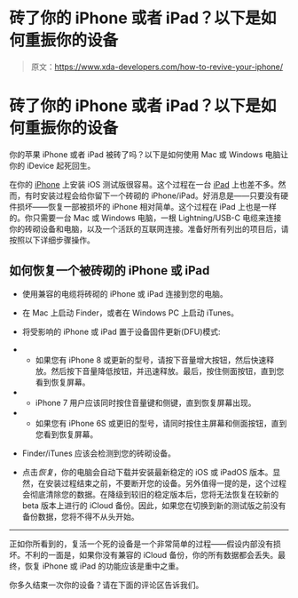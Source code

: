 # 砖了你的 iPhone 或者 iPad？以下是如何重振你的设备

> 原文：<https://www.xda-developers.com/how-to-revive-your-iphone/>

# 砖了你的 iPhone 或者 iPad？以下是如何重振你的设备

你的苹果 iPhone 或者 iPad 被砖了吗？以下是如何使用 Mac 或 Windows 电脑让你的 iDevice 起死回生。

在你的 [iPhone](https://www.xda-developers.com/best-iphone) 上安装 iOS 测试版很容易。这个过程在一台 [iPad](https://www.xda-developers.com/best-ipad) 上也差不多。然而，有时安装过程会给你留下一个砖砌的 iPhone/iPad。好消息是——只要没有硬件损坏——恢复一部被损坏的 iPhone 相对简单。这个过程在 iPad 上也是一样的。你只需要一台 Mac 或 Windows 电脑，一根 Lightning/USB-C 电缆来连接你的砖砌设备和电脑，以及一个活跃的互联网连接。准备好所有列出的项目后，请按照以下详细步骤操作。

## 如何恢复一个被砖砌的 iPhone 或 iPad

*   使用兼容的电缆将砖砌的 iPhone 或 iPad 连接到您的电脑。
*   在 Mac 上启动 Finder，或者在 Windows PC 上启动 iTunes。
*   将受影响的 iPhone 或 iPad 置于设备固件更新(DFU)模式:

*   *   如果您有 iPhone 8 或更新的型号，请按下音量增大按钮，然后快速释放。然后按下音量降低按钮，并迅速释放。最后，按住侧面按钮，直到您看到恢复屏幕。

*   *   iPhone 7 用户应该同时按住音量键和侧键，直到恢复屏幕出现。

*   *   如果您有 iPhone 6S 或更旧的型号，请同时按住主屏幕和侧面按钮，直到您看到恢复屏幕。

*   Finder/iTunes 应该会检测到您的砖砌设备。
*   点击*恢复*，你的电脑会自动下载并安装最新稳定的 iOS 或 iPadOS 版本。显然，在安装过程结束之前，不要断开您的设备。另外值得一提的是，这个过程会彻底清除您的数据。在降级到较旧的稳定版本后，您将无法恢复在较新的 beta 版本上进行的 iCloud 备份。因此，如果您在切换到新的测试版之前没有备份数据，您将不得不从头开始。

* * *

正如你所看到的，复活一个死的设备是一个非常简单的过程——假设内部没有损坏。不利的一面是，如果你没有兼容的 iCloud 备份，你的所有数据都会丢失。最终，恢复 iPhone 或 iPad 的功能应该是重中之重。

你多久结束一次你的设备？请在下面的评论区告诉我们。